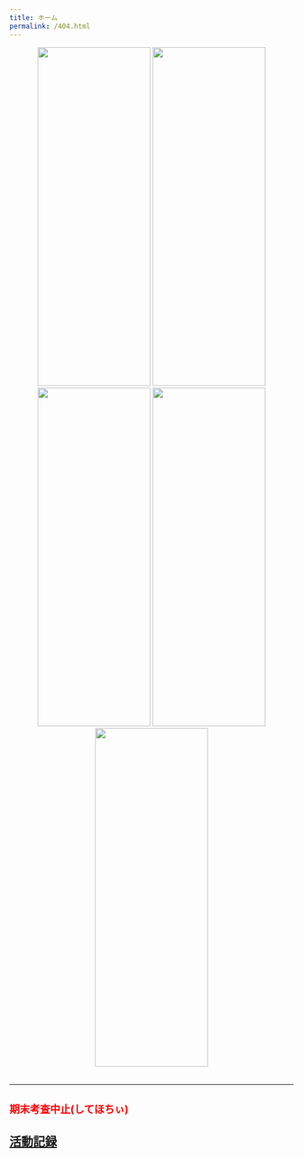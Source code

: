 ```yaml
---
title: ホーム
permalink: /404.html
---
```

<!--
[<img src="https://github.com/goodroot/hugo-classic/raw/master/images/partywizard.gif" style="max-width:15%;min-width:40px;float:right;" alt="Github repo" />](https://github.com/goodroot/hugo-classic)
-->
<div style="text-align: center;">
<!--
<font size="8">物理部って</font><br><br>
<font size="8">知ってるぅ？</font><br><br>
-->
<img id="mitarashi" class="korokoro" src="img/n1.png" width="200" height="600">
<img id="mitarashi" class="korokoro" src="img/n1.png" width="200" height="600">
<img id="mitarashi" class="korokoro" src="img/n1.png" width="200" height="600">
<img id="mitarashi" class="korokoro" src="img/n1.png" width="200" height="600">
<img id="mitarashi" class="korokoro" src="img/n1.png" width="200" height="600">
</div>
<br>
<hr/>


<h2><font size="4" color="red">期末考査中止(してほちぃ)</font></h2>
<h2><p><a href="/post/">活動記録</a></p></h2>
